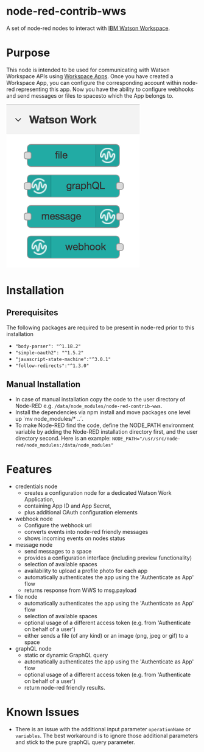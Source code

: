 node-red-contrib-wws
=====================

A set of node-red nodes to interact with [IBM Watson Workspace](https://workspace.ibm.com/).

# Purpose
This node is intended to be used for communicating with Watson Workspace APIs using [Workspace Apps](https://developer.watsonwork.ibm.com/docs/get-started/what-can-you-build). Once you have created a Workspace App, you can configure the corresponding account within node-red representing this app.
Now you have the ability to configure webhooks and send messages or files to spacesto which the App belongs to.

![Watson Work Palette](help/palette_view.png)

# Installation

## Prerequisites
The following packages are required to be present in node-red prior to this installation
* `"body-parser": "^1.18.2"`
* `"simple-oauth2": "^1.5.2"`
* `"javascript-state-machine":"^3.0.1"`
* `"follow-redirects":"^1.3.0"`

## Manual Installation
* In case of manual installation copy the code to the user directory of Node-RED e.g. `/data/node_modules/node-red-contrib-wws`.
* Install the dependencies via npm install and move packages one level up `mv node_modules/* ..´.
* To make Node-RED find the code, define the NODE_PATH environment variable by adding the Node-RED installation directory first, and the user directory second. Here is an example: `NODE_PATH="/usr/src/node-red/node_modules:/data/node_modules"`

# Features
* credentials node
  * creates a configuration node for a dedicated Watson Work Application, 
  * containing App ID and App Secret, 
  * plus additional OAuth configuration elements
* webhook node
  * Configure the webhook url
  * converts events into node-red friendly messages
  * shows incoming events on nodes status
* message node
  * send messages to a space
  * provides a configuration interface (including preview functionality)
  * selection of available spaces
  * availability to upload a profile photo for each app
  * automatically authenticates the app using the 'Authenticate as App' flow
  * returns response from WWS to msg.payload
* file node
  * automatically authenticates the app using the 'Authenticate as App' flow
  * selection of available spaces
  * optional usage of a different access token (e.g. from 'Authenticate on behalf of a user')
  * either sends a file (of any kind) or an image (png, jpeg or gif) to a space
* graphQL node
  * static or dynamic GraphQL query 
  * automatically authenticates the app using the 'Authenticate as App' flow
  * optional usage of a different access token (e.g. from 'Authenticate on behalf of a user')
  * return node-red friendly results.
   
# Known Issues
* There is an issue with the additional input parameter `operationName` or `variables`. The best workaround is to ignore those additional parameters and stick to the pure graphQL query parameter.